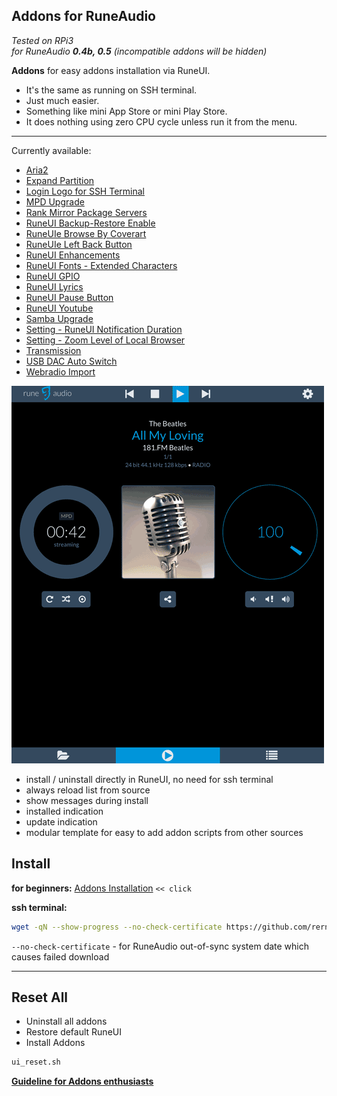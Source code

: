 Addons for RuneAudio
---
_Tested on RPi3_  
_for RuneAudio **0.4b, 0.5** (incompatible addons will be hidden)_
   
**Addons** for easy addons installation via RuneUI.  
- It's the same as running on SSH terminal.  
- Just much easier.  
- Something like mini App Store or mini Play Store.  
- It does nothing using zero CPU cycle unless run it from the menu.
<hr>

Currently available:
- [Aria2](https://github.com/rern/RuneAudio_Addons)
- [Expand Partition](https://github.com/rern/RuneAudio/tree/master/expand_partition)
- [Login Logo for SSH Terminal](https://github.com/rern/RuneAudio/tree/master/motd)
- [MPD Upgrade](https://github.com/rern/RuneAudio/tree/master/mpd)
- [Rank Mirror Package Servers](https://github.com/rern/RuneAudio/tree/master/rankmirrors)
- [RuneUI Backup-Restore Enable](https://github.com/rern/RuneAudio/tree/master/backup-restore)
- [RuneUIe Browse By Coverart](https://github.com/rern/RuneAudio/tree/master/coverarts)
- [RuneUIe Left Back Button](https://github.com/rern/RuneAudio/tree/master/back_button)
- [RuneUI Enhancements](https://github.com/rern/RuneUI_enhancement)
- [RuneUI Fonts - Extended Characters](https://github.com/rern/RuneAudio/tree/master/font_extended)
- [RuneUI GPIO](https://github.com/rern/RuneUI_GPIO)
- [RuneUI Lyrics](https://github.com/RuneAddons/Lyrics)
- [RuneUI Pause Button](https://github.com/rern/RuneAudio/tree/master/pause_button)
- [RuneUI Youtube](https://github.com/RuneAddons/RuneYoutube/tree/master)
- [Samba Upgrade](https://github.com/rern/RuneAudio/tree/master/samba)
- [Setting - RuneUI Notification Duration](https://github.com/rern/RuneAudio/tree/master/notify_duration)
- [Setting - Zoom Level of Local Browser](https://github.com/rern/RuneAudio/tree/master/zoom_browser)
- [Transmission](https://github.com/rern/RuneAudio/tree/master/transmission)
- [USB DAC Auto Switch](https://github.com/rern/RuneAudio/tree/master/USB_DAC_switch)
- [Webradio Import](https://github.com/rern/RuneAudio/tree/master/webradio)


![addons](https://github.com/rern/_assets/blob/master/RuneAudio_Addons/addons.gif)  

- install / uninstall directly in RuneUI, no need for ssh terminal
- always reload list from source
- show messages during install
- installed indication
- update indication
- modular template for easy to add addon scripts from other sources

Install
---
**for beginners:**  [Addons Installation](https://github.com/rern/RuneAudio/blob/master/Addons_install/README.md) `<< click`

**ssh terminal:**
```sh
wget -qN --show-progress --no-check-certificate https://github.com/rern/RuneAudio_Addons/raw/master/install.sh; chmod +x install.sh; ./install.sh
```
`--no-check-certificate` - for RuneAudio out-of-sync system date which causes failed download

---

Reset All
---
- Uninstall all addons
- Restore default RuneUI
- Install Addons
```sh
ui_reset.sh
```

[**Guideline for Addons enthusiasts**](https://github.com/rern/RuneAudio_Addons/blob/master/guideline.md)  

